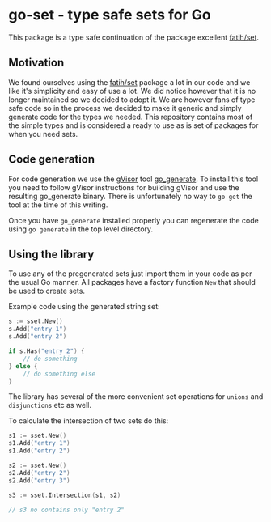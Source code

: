 # go-set - type safe sets for Go

This package is a type safe continuation of the package excellent [fatih/set](https://github.com/fatih/set).

## Motivation

We found ourselves using the [fatih/set](https://github.com/fatih/set) package a lot in our code and we like
it's simplicity and easy of use a lot. We did notice however that it is no longer maintained so we decided
to adopt it. We are however fans of type safe code so in the process we decided to make it generic and simply
generate code for the types we needed. This repository contains most of the simple types and is considered a
ready to use as is set of packages for when you need sets.

## Code generation

For code generation we use the [gVisor](https://github.com/google/gvisor) tool [go_generate](https://github.com/google/gvisor/tree/master/tools/go_generics). To install this tool you need to follow gVisor
instructions for building gVisor and use the resulting go_generate binary. There is unfortunately no way to `go get`
the tool at the time of this writing.

Once you have `go_generate` installed properly you can regenerate the code using `go generate` in the top level
directory.

## Using the library

To use any of the pregenerated sets just import them in your code as per the usual Go manner. All packages have a
factory function `New` that should be used to create sets.

Example code using the generated string set:

```go
s := sset.New()
s.Add("entry 1")
s.Add("entry 2")

if s.Has("entry 2") {
    // do something
} else {
    // do something else
}
```

The library has several of the more convenient set operations for `unions` and `disjunctions` etc as well.

To calculate the intersection of two sets do this:

```go
s1 := sset.New()
s1.Add("entry 1")
s1.Add("entry 2")

s2 := sset.New()
s2.Add("entry 2")
s2.Add("entry 3")

s3 := sset.Intersection(s1, s2)

// s3 no contains only "entry 2"
```